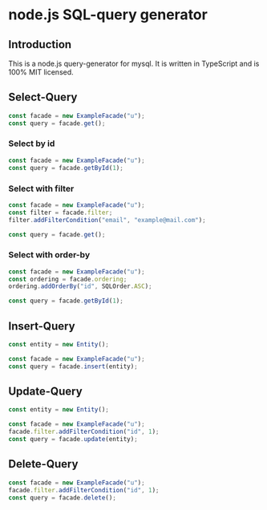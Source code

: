 # node.js SQL-query generator

## Introduction
This is a node.js query-generator for mysql. It is written in TypeScript and is 100% MIT licensed.
## Select-Query

```typescript
const facade = new ExampleFacade("u");
const query = facade.get();
```

### Select by id

```typescript
const facade = new ExampleFacade("u");
const query = facade.getById(1);
```

### Select with filter
```typescript
const facade = new ExampleFacade("u");
const filter = facade.filter;
filter.addFilterCondition("email", "example@mail.com");

const query = facade.get();
```

### Select with order-by
```typescript
const facade = new ExampleFacade("u");
const ordering = facade.ordering;
ordering.addOrderBy("id", SQLOrder.ASC);

const query = facade.getById(1);
```
## Insert-Query
```typescript
const entity = new Entity();

const facade = new ExampleFacade("u");
const query = facade.insert(entity);
```

## Update-Query
```typescript
const entity = new Entity();

const facade = new ExampleFacade("u");
facade.filter.addFilterCondition("id", 1);
const query = facade.update(entity);
```

## Delete-Query
```typescript
const facade = new ExampleFacade("u");
facade.filter.addFilterCondition("id", 1);
const query = facade.delete();
```